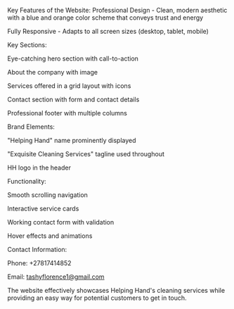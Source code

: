 Key Features of the Website:
Professional Design - Clean, modern aesthetic with a blue and orange color scheme that conveys trust and energy

Fully Responsive - Adapts to all screen sizes (desktop, tablet, mobile)

Key Sections:

Eye-catching hero section with call-to-action

About the company with image

Services offered in a grid layout with icons

Contact section with form and contact details

Professional footer with multiple columns

Brand Elements:

"Helping Hand" name prominently displayed

"Exquisite Cleaning Services" tagline used throughout

HH logo in the header

Functionality:

Smooth scrolling navigation

Interactive service cards

Working contact form with validation

Hover effects and animations

Contact Information:

Phone: +27817414852

Email: tashyflorence1@gmail.com

The website effectively showcases Helping Hand's cleaning services while providing an easy way for potential customers to get in touch.

